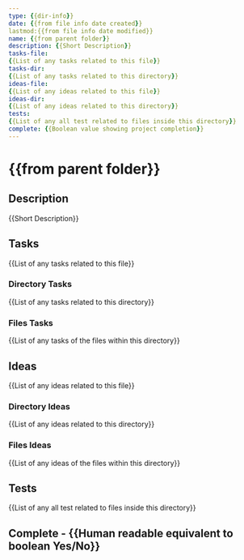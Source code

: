 ```yaml
---
type: {{dir-info}}
date: {{from file info date created}}
lastmod:{{from file info date modified}}
name: {{from parent folder}}
description: {{Short Description}}
tasks-file:
{{List of any tasks related to this file}}
tasks-dir:
{{List of any tasks related to this directory}}
ideas-file:
{{List of any ideas related to this file}}
ideas-dir:
{{List of any ideas related to this directory}}
tests:
{{List of any all test related to files inside this directory}}
complete: {{Boolean value showing project completion}}
---
```

# {{from parent folder}}

## Description

{{Short Description}}

## Tasks

{{List of any tasks related to this file}}

### Directory Tasks

{{List of any tasks related to this directory}}

### Files Tasks

{{List of any tasks of the files within this directory}}

## Ideas

{{List of any ideas related to this file}}

### Directory Ideas

{{List of any ideas related to this directory}}

### Files Ideas

{{List of any ideas of the files within this directory}}

## Tests

{{List of any all test related to files inside this directory}}

## Complete - {{Human readable equivalent to boolean Yes/No}}

